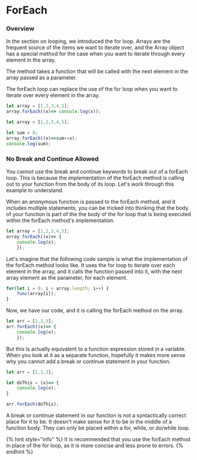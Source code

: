 # ForEach

### Overview

In the section on looping, we introduced the for loop. Arrays are the frequent source of the items we want to iterate over, and the Array object has a special method for the case when you want to iterate through every element in  the array.

The method takes a function that will be called with the next element in the array passed as a parameter.

The forEach loop can replace the use of the for loop when you want to iterate over every element in the array.

```javascript
let array = [1,2,3,4,5];
array.forEach((x)=> console.log(x));
```

```javascript
let array = [1,2,3,4,5];

let sum = 0;
array.forEach((x)=>sum+=x);
console.log(sum);
```

### No Break and Continue Allowed

You cannot use the break and continue keywords to break out of a forEach loop. This is because the implementation of the forEach method is calling out to your function from the body of its loop.  Let's work through this example to understand. 

When an anonymous function is passed to the forEach method, and it includes multiple statements, you can be tricked into thinking that the body of your function is part of the the body of the for loop that is being executed within the forEach method's implementation.

```javascript
let array = [1,2,3,4,5];
array.forEach((x)=> {
    console.log(x);
    });
```

Let's imagine that the following code sample is what the implementation of the forEach method looks like. It uses the for loop to iterate over each element in the array, and it calls the function passed into it, with the next array element as the parameter, for each element.

```javascript
for(let i = 0; i < array.length; i++) {
    func(array[i]);
}
```

Now, we have our code, and it is calling the forEach method on the array. 

```javascript
let arr = [1,2,3];
arr.forEach((x)=> {
    console.log(x);
    });
```

But this is actually equivalent to a function expression stored in a variable. When you look at it as a separate function, hopefully it makes more sense why you cannot add a break or continue statement in your function.

```javascript
let arr = [1,2,3];

let doThis = (x)=> {
    console.log(x);
}

arr.forEach(doThis);
```

A break or continue statement in our function is not a syntactically correct place for it to be. It doesn't make sense for it to be in the middle of a function body. They can only be placed within a for, while, or do/while loop.

{% hint style="info" %}
It is recommended that you use the forEach method in place of the for loop, as it is more concise and less prone to errors.
{% endhint %}

